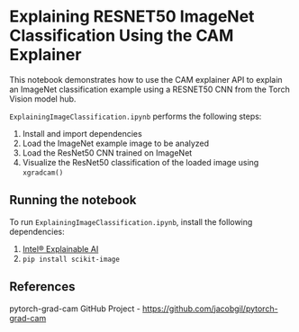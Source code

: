 # Explaining RESNET50 ImageNet Classification Using the CAM Explainer 

This notebook demonstrates how to use the CAM explainer API to explain an ImageNet classification example using a RESNET50 CNN from the Torch Vision model hub. 

`ExplainingImageClassification.ipynb` performs the following steps:
1. Install and import dependencies
2. Load the ImageNet example image to be analyzed
3. Load the ResNet50 CNN trained on ImageNet
4. Visualize the ResNet50 classification of the loaded image using `xgradcam()`

## Running the notebook

To run `ExplainingImageClassification.ipynb`, install the following dependencies:
1. [Intel® Explainable AI](https://github.com/intel-innersource/frameworks.ai.explainable-ai)
2. `pip install scikit-image`

## References

pytorch-grad-cam GitHub Project - https://github.com/jacobgil/pytorch-grad-cam